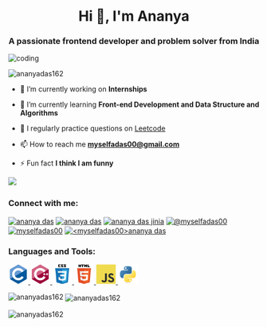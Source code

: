 <h1 align="center">Hi 👋, I'm Ananya</h1>
<h3 align="center">A passionate frontend developer and problem solver from India</h3>
<img alt="coding" width=1000 height=400 src="https://gnithyd.ac.in/cse/images/Artificial%20Intelligence%20&%20Machine%20Learning.jpg">
<p align="left"> <img src="https://komarev.com/ghpvc/?username=ananyadas162&label=Profile%20views&color=0e75b6&style=flat" alt="ananyadas162" /> </p>



- 🔭 I’m currently working on **Internships**

- 🌱 I’m currently learning **Front-end Development and Data Structure and Algorithms**

- 📝 I regularly practice questions on [Leetcode](Leetcode)

- 📫 How to reach me **myselfadas00@gmail.com**

- ⚡ Fun fact **I think I am funny**
<img src="https://vidhi-mody.github.io/img/contribute.gif">
<h3 align="left">Connect with me:</h3>
<p align="left">
<a href="https://linkedin.com/in/ananya das" target="blank"><img align="center" src="https://raw.githubusercontent.com/rahuldkjain/github-profile-readme-generator/master/src/images/icons/Social/linked-in-alt.svg" alt="ananya das" height="30" width="40" /></a>
<a href="https://stackoverflow.com/users/ananya das" target="blank"><img align="center" src="https://raw.githubusercontent.com/rahuldkjain/github-profile-readme-generator/master/src/images/icons/Social/stack-overflow.svg" alt="ananya das" height="30" width="40" /></a>
<a href="https://fb.com/ananya das jinia" target="blank"><img align="center" src="https://raw.githubusercontent.com/rahuldkjain/github-profile-readme-generator/master/src/images/icons/Social/facebook.svg" alt="ananya das jinia" height="30" width="40" /></a>
<a href="https://www.hackerrank.com/@myselfadas00" target="blank"><img align="center" src="https://raw.githubusercontent.com/rahuldkjain/github-profile-readme-generator/master/src/images/icons/Social/hackerrank.svg" alt="@myselfadas00" height="30" width="40" /></a>
<a href="https://www.leetcode.com/myselfadas00" target="blank"><img align="center" src="https://raw.githubusercontent.com/rahuldkjain/github-profile-readme-generator/master/src/images/icons/Social/leet-code.svg" alt="myselfadas00" height="30" width="40" /></a>
<a href="https://auth.geeksforgeeks.org/user/<myselfadas00>ananya das" target="blank"><img align="center" src="https://raw.githubusercontent.com/rahuldkjain/github-profile-readme-generator/master/src/images/icons/Social/geeks-for-geeks.svg" alt="<myselfadas00>ananya das" height="30" width="40" /></a>
</p>

<h3 align="left">Languages and Tools:</h3>
<p align="left"> <a href="https://www.cprogramming.com/" target="_blank" rel="noreferrer"> <img src="https://raw.githubusercontent.com/devicons/devicon/master/icons/c/c-original.svg" alt="c" width="40" height="40"/> </a> <a href="https://www.w3schools.com/cpp/" target="_blank" rel="noreferrer"> <img src="https://raw.githubusercontent.com/devicons/devicon/master/icons/cplusplus/cplusplus-original.svg" alt="cplusplus" width="40" height="40"/> </a> <a href="https://www.w3schools.com/css/" target="_blank" rel="noreferrer"> <img src="https://raw.githubusercontent.com/devicons/devicon/master/icons/css3/css3-original-wordmark.svg" alt="css3" width="40" height="40"/> </a> <a href="https://www.w3.org/html/" target="_blank" rel="noreferrer"> <img src="https://raw.githubusercontent.com/devicons/devicon/master/icons/html5/html5-original-wordmark.svg" alt="html5" width="40" height="40"/> </a> <a href="https://developer.mozilla.org/en-US/docs/Web/JavaScript" target="_blank" rel="noreferrer"> <img src="https://raw.githubusercontent.com/devicons/devicon/master/icons/javascript/javascript-original.svg" alt="javascript" width="40" height="40"/> </a> <a href="https://www.python.org" target="_blank" rel="noreferrer"> <img src="https://raw.githubusercontent.com/devicons/devicon/master/icons/python/python-original.svg" alt="python" width="40" height="40"/> </a> </p>

<p><img align="left" src="https://github-readme-stats.vercel.app/api/top-langs?username=ananyadas162&show_icons=true&locale=en&layout=compact" alt="ananyadas162" /></p>

<p>&nbsp;<img align="center" src="https://github-readme-stats.vercel.app/api?username=ananyadas162&show_icons=true&locale=en" alt="ananyadas162" /></p>

<p><img align="center" src="https://github-readme-streak-stats.herokuapp.com/?user=ananyadas162&" alt="ananyadas162" /></p>
